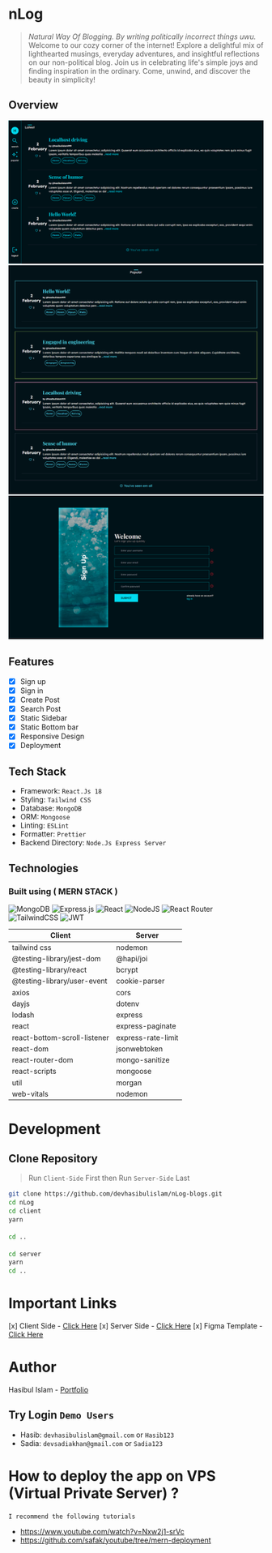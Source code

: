 # nLog

> _Natural Way Of Blogging. By writing politically incorrect things uwu._ Welcome to our cozy corner of the internet! Explore a delightful mix of lighthearted musings, everyday adventures, and insightful reflections on our non-political blog. Join us in celebrating life's simple joys and finding inspiration in the ordinary. Come, unwind, and discover the beauty in simplicity!

## Overview

<img src="client/public/assets/nLog-Hero.png" />
<img src="client/public/assets/nLog-Popular.png" />
<img src="client/public/assets/nLog-Signup.png" />

## Features

- [x] Sign up
- [x] Sign in
- [x] Create Post
- [x] Search Post
- [x] Static Sidebar
- [x] Static Bottom bar
- [x] Responsive Design
- [x] Deployment

## Tech Stack

- Framework: `React.Js 18`
- Styling: `Tailwind CSS`
- Database: `MongoDB`
- ORM: `Mongoose`
- Linting: `ESLint`
- Formatter: `Prettier`
- Backend Directory: `Node.Js Express Server`

## Technologies

### Built using ( MERN STACK )

![MongoDB](https://img.shields.io/badge/MongoDB-%234ea94b.svg?style=for-the-badge&logo=mongodb&logoColor=white)
![Express.js](https://img.shields.io/badge/express.js-%23404d59.svg?style=for-the-badge&logo=express&logoColor=%2361DAFB)
![React](https://img.shields.io/badge/react-%2320232a.svg?style=for-the-badge&logo=react&logoColor=%2361DAFB)
![NodeJS](https://img.shields.io/badge/node.js-6DA55F?style=for-the-badge&logo=node.js&logoColor=white)
![React Router](https://img.shields.io/badge/React_Router-CA4245?style=for-the-badge&logo=react-router&logoColor=white)
![TailwindCSS](https://img.shields.io/badge/tailwindcss-%2338B2AC.svg?style=for-the-badge&logo=tailwind-css&logoColor=white)
![JWT](https://img.shields.io/badge/JWT-black?style=for-the-badge&logo=JSON%20web%20tokens)

| Client                       | Server             |
| ---------------------------- | ------------------ |
| tailwind css                 | nodemon            |
| @testing-library/jest-dom    | @hapi/joi          |
| @testing-library/react       | bcrypt             |
| @testing-library/user-event  | cookie-parser      |
| axios                        | cors               |
| dayjs                        | dotenv             |
| lodash                       | express            |
| react                        | express-paginate   |
| react-bottom-scroll-listener | express-rate-limit |
| react-dom                    | jsonwebtoken       |
| react-router-dom             | mongo-sanitize     |
| react-scripts                | mongoose           |
| util                         | morgan             |
| web-vitals                   | nodemon            |

# Development

## Clone Repository

> Run `Client-Side` First then Run `Server-Side` Last

```bash
git clone https://github.com/devhasibulislam/nLog-blogs.git
cd nLog
cd client
yarn

cd ..

cd server
yarn
cd ..
```

# Important Links

[x] Client Side - [Click Here](https://nlog-blogs-csr.vercel.app/)
[x] Server Side - [Click Here](https://nlog-blogs-ssr.vercel.app/)
[x] Figma Template - [Click Here](https://www.figma.com/community/file/1118764549305878223)

# Author

Hasibul Islam - [Portfolio](https://devhasibulislam.vercel.app)

## Try Login `Demo Users`

- Hasib: `devhasibulislam@gmail.com` or `Hasib123`
- Sadia: `devsadiakhan@gmail.com` or `Sadia123`

# How to deploy the app on VPS (Virtual Private Server) ?

`I recommend the following tutorials`

- https://www.youtube.com/watch?v=Nxw2j1-srVc
- https://github.com/safak/youtube/tree/mern-deployment
